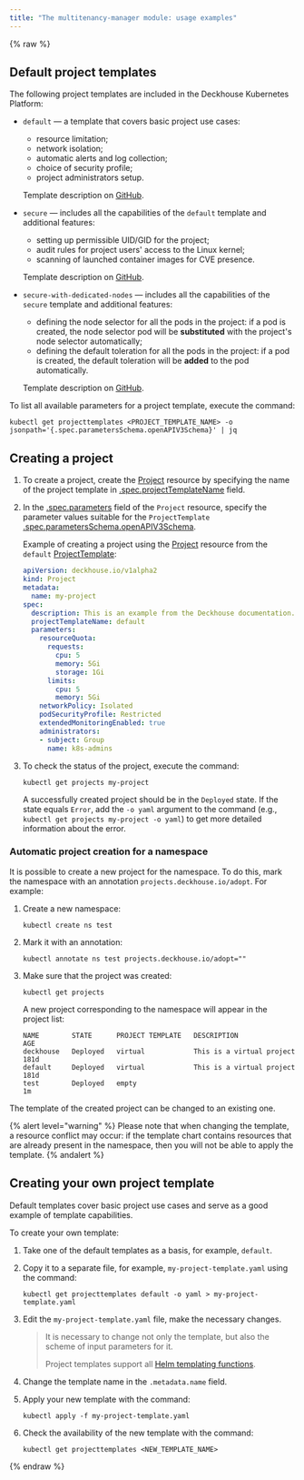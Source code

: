 ```yaml
---
title: "The multitenancy-manager module: usage examples"
---
```

{% raw %}

## Default project templates

The following project templates are included in the Deckhouse Kubernetes Platform:

- `default` — a template that covers basic project use cases:
  * resource limitation;
  * network isolation;
  * automatic alerts and log collection;
  * choice of security profile;
  * project administrators setup.

  Template description on [GitHub](https://github.com/deckhouse/deckhouse/blob/main/modules/160-multitenancy-manager/images/multitenancy-manager/src/templates/default.yaml).

- `secure` — includes all the capabilities of the `default` template and additional features:
  * setting up permissible UID/GID for the project;
  * audit rules for project users' access to the Linux kernel;
  * scanning of launched container images for CVE presence.

  Template description on [GitHub](https://github.com/deckhouse/deckhouse/blob/main/modules/160-multitenancy-manager/images/multitenancy-manager/src/templates/secure.yaml).

- `secure-with-dedicated-nodes` — includes all the capabilities of the `secure` template and additional features:
  * defining the node selector for all the pods in the project: if a pod is created, the node selector pod will be **substituted** with the project's node selector automatically;
  * defining the default toleration for all the pods in the project: if a pod is created, the default toleration will be **added** to the pod automatically.

  Template description on [GitHub](https://github.com/deckhouse/deckhouse/blob/main/modules/160-multitenancy-manager/images/multitenancy-manager/src/templates/secure-with-dedicated-nodes.yaml).

To list all available parameters for a project template, execute the command:

```shell
kubectl get projecttemplates <PROJECT_TEMPLATE_NAME> -o jsonpath='{.spec.parametersSchema.openAPIV3Schema}' | jq
```

## Creating a project

1. To create a project, create the [Project](cr.html#project) resource by specifying the name of the project template in [.spec.projectTemplateName](cr.html#project-v1alpha2-spec-projecttemplatename) field.
2. In the [.spec.parameters](cr.html#project-v1alpha2-spec-parameters) field of the `Project` resource, specify the parameter values suitable for the `ProjectTemplate` [.spec.parametersSchema.openAPIV3Schema](cr.html#projecttemplate-v1alpha1-spec-parametersschema-openapiv3schema).

   Example of creating a project using the [Project](cr.html#project) resource from the `default` [ProjectTemplate](cr.html#projecttemplate):

   ```yaml
   apiVersion: deckhouse.io/v1alpha2
   kind: Project
   metadata:
     name: my-project
   spec:
     description: This is an example from the Deckhouse documentation.
     projectTemplateName: default
     parameters:
       resourceQuota:
         requests:
           cpu: 5
           memory: 5Gi
           storage: 1Gi
         limits:
           cpu: 5
           memory: 5Gi
       networkPolicy: Isolated
       podSecurityProfile: Restricted
       extendedMonitoringEnabled: true
       administrators:
       - subject: Group
         name: k8s-admins
   ```

3. To check the status of the project, execute the command:

   ```shell
   kubectl get projects my-project
   ```

   A successfully created project should be in the `Deployed` state. If the state equals `Error`, add the `-o yaml` argument to the command (e.g., `kubectl get projects my-project -o yaml`) to get more detailed information about the error.

### Automatic project creation for a namespace

It is possible to create a new project for the namespace. To do this, mark the namespace with an annotation `projects.deckhouse.io/adopt`. For example:

1. Create a new namespace:
   ```shell
   kubectl create ns test
   ```

1. Mark it with an annotation:
   ```shell
   kubectl annotate ns test projects.deckhouse.io/adopt=""
   ```

1. Make sure that the project was created:
   ```shell
   kubectl get projects
   ```
   A new project corresponding to the namespace will appear in the project list:
   ```shell
   NAME        STATE      PROJECT TEMPLATE   DESCRIPTION                                            AGE
   deckhouse   Deployed   virtual            This is a virtual project                              181d
   default     Deployed   virtual            This is a virtual project                              181d
   test        Deployed   empty                                                                     1m
   ```

The template of the created project can be changed to an existing one.

{% alert level="warning" %}
Please note that when changing the template, a resource conflict may occur: if the template chart contains resources that are already present in the namespace, then you will not be able to apply the template.
{% andalert %}

## Creating your own project template

Default templates cover basic project use cases and serve as a good example of template capabilities.

To create your own template:
1. Take one of the default templates as a basis, for example, `default`.
2. Copy it to a separate file, for example, `my-project-template.yaml` using the command:

   ```shell
   kubectl get projecttemplates default -o yaml > my-project-template.yaml
   ```

3. Edit the `my-project-template.yaml` file, make the necessary changes.

   > It is necessary to change not only the template, but also the scheme of input parameters for it.
   >
   > Project templates support all [Helm templating functions](https://helm.sh/docs/chart_template_guide/function_list/).

4. Change the template name in the `.metadata.name` field.
5. Apply your new template with the command:

   ```shell
   kubectl apply -f my-project-template.yaml
   ```

6. Check the availability of the new template with the command:

   ```shell
   kubectl get projecttemplates <NEW_TEMPLATE_NAME>
   ```

{% endraw %}
